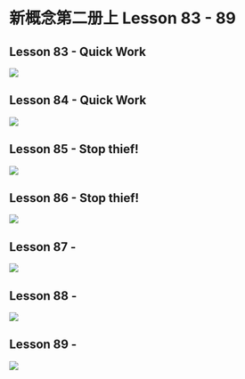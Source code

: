 # 新概念第二册上 Lesson 83 - 89

## Lesson 83 - Quick Work

<img src="lesson/Lesson-83.png">

## Lesson 84 - Quick Work

<img src="lesson/Lesson-84.png">

## Lesson 85 - Stop thief!

<img src="lesson/Lesson-85.png">

## Lesson 86 - Stop thief!

<img src="lesson/Lesson-86.png">

## Lesson 87 - 

<img src="lesson/Lesson-87.png">

## Lesson 88 - 

<img src="lesson/Lesson-88.png">

## Lesson 89 - 

<img src="lesson/Lesson-89.png">
